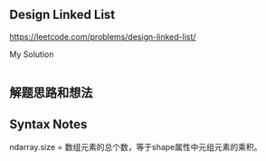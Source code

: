 ## Design Linked List

https://leetcode.com/problems/design-linked-list/

My Solution

```python

```

## 解题思路和想法



## Syntax Notes

ndarray.size = 数组元素的总个数，等于shape属性中元组元素的乘积。
